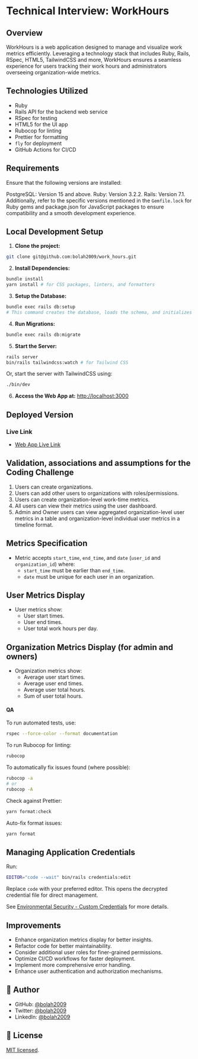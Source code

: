 # Technical Interview: WorkHours

## Overview

WorkHours is a web application designed to manage and visualize work metrics efficiently. Leveraging a technology stack that includes Ruby, Rails, RSpec, HTML5, TailwindCSS and more, WorkHours ensures a seamless experience for users tracking their work hours and administrators overseeing organization-wide metrics.

## Technologies Utilized

- Ruby
- Rails API for the backend web service
- RSpec for testing
- HTML5 for the UI app
- Rubocop for linting
- Prettier for formatting
- `fly` for deployment
- GitHub Actions for CI/CD

## Requirements

Ensure that the following versions are installed:

PostgreSQL: Version 15 and above.
Ruby: Version 3.2.2.
Rails: Version 7.1.
Additionally, refer to the specific versions mentioned in the `Gemfile.lock` for Ruby gems and package.json for JavaScript packages to ensure compatibility and a smooth development experience.

## Local Development Setup

1. **Clone the project:**

```bash
git clone git@github.com:bolah2009/work_hours.git
```

2. **Install Dependencies:**

```bash
bundle install
yarn install # for CSS packages, linters, and formatters
```

3. **Setup the Database:**

```bash
bundle exec rails db:setup
# This command creates the database, loads the schema, and initializes it with seed data.
```

4. **Run Migrations:**

```bash
bundle exec rails db:migrate
```

5. **Start the Server:**

```bash
rails server
bin/rails tailwindcss:watch # for Tailwind CSS
```

Or, start the server with TailwindCSS using:

```bash
./bin/dev
```

6. **Access the Web App at:** [http://localhost:3000](http://localhost:3000)

## Deployed Version

### Live Link

- [Web App Live Link](https://work_hours.bolabuari.com)

## Validation, associations and assumptions for the Coding Challenge

1. Users can create organizations.
2. Users can add other users to organizations with roles/permissions.
3. Users can create organization-level work-time metrics.
4. All users can view their metrics using the user dashboard.
5. Admin and Owner users can view aggregated organization-level user metrics in a table and organization-level individual user metrics in a timeline format.

## Metrics Specification

- Metric accepts `start_time`, `end_time`, and `date` (`user_id` and `organization_id`) where:
  - `start_time` must be earlier than `end_time`.
  - `date` must be unique for each user in an organization.

## User Metrics Display

- User metrics show:
  - User start times.
  - User end times.
  - User total work hours per day.

## Organization Metrics Display (for admin and owners)

- Organization metrics show:
  - Average user start times.
  - Average user end times.
  - Average user total hours.
  - Sum of user total hours.

#### QA

To run automated tests, use:

```bash
rspec --force-color --format documentation
```

To run Rubocop for linting:

```bash
rubocop
```

To automatically fix issues found (where possible):

```bash
rubocop -a
# or
rubocop -A
```

Check against Prettier:

```bash
yarn format:check
```

Auto-fix format issues:

```bash
yarn format
```

## Managing Application Credentials

Run:

```bash
EDITOR="code --wait" bin/rails credentials:edit
```

Replace `code` with your preferred editor. This opens the decrypted credential file for direct management.

See [Environmental Security - Custom Credentials](https://edgeguides.rubyonrails.org/security.html#custom-credentials) for more details.

## Improvements

- Enhance organization metrics display for better insights.
- Refactor code for better maintainability.
- Consider additional user roles for finer-grained permissions.
- Optimize CI/CD workflows for faster deployment.
- Implement more comprehensive error handling.
- Enhance user authentication and authorization mechanisms.

## 👤 Author

- GitHub: [@bolah2009](https://github.com/bolah2009)
- Twitter: [@bolah2009](https://twitter.com/bolah2009)
- LinkedIn: [@bolah2009](https://www.linkedin.com/in/bolah2009/)

## 📝 License

[MIT licensed](./LICENSE).
